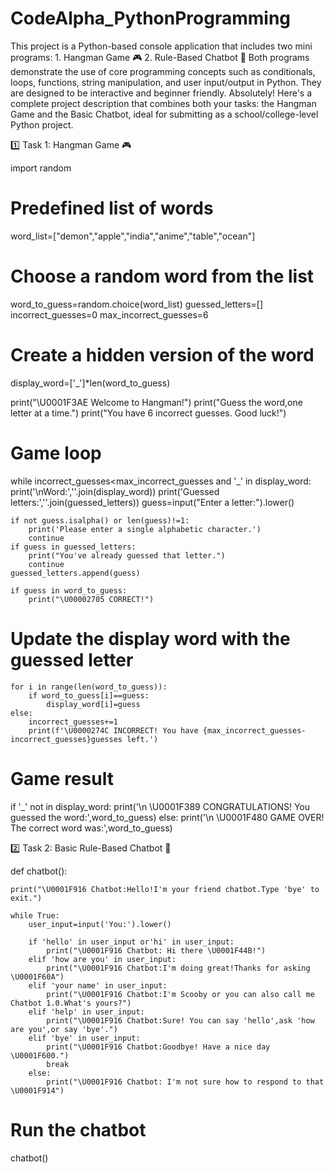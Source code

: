 # CodeAlpha_PythonProgramming
This project is a Python-based console application that includes two mini programs:  1. Hangman Game 🎮   2. Rule-Based Chatbot 🤖    Both programs demonstrate the use of core programming concepts such as conditionals, loops, functions, string manipulation, and user input/output in Python. They are designed to be interactive and beginner friendly.
Absolutely! Here's a complete project description that combines both your tasks: the Hangman Game and the Basic Chatbot, ideal for submitting as a school/college-level Python project.

1️⃣ Task 1: Hangman Game 🎮

import random

# Predefined list of words

word_list=["demon","apple","india","anime","table","ocean"]

# Choose a random word from the list

word_to_guess=random.choice(word_list)
guessed_letters=[]
incorrect_guesses=0
max_incorrect_guesses=6

# Create a hidden version of the word

display_word=['_']*len(word_to_guess)

print("\U0001F3AE Welcome to Hangman!")
print("Guess the word,one letter at a time.")
print("You have 6 incorrect guesses. Good luck!")

# Game loop

while incorrect_guesses<max_incorrect_guesses and '_' in display_word:
    print('\nWord:',''.join(display_word))
    print('Guessed letters:',''.join(guessed_letters))
    guess=input("Enter a letter:").lower()
   
    if not guess.isalpha() or len(guess)!=1:
        print('Please enter a single alphabetic character.')
        continue
    if guess in guessed_letters:
        print("You've already guessed that letter.")
        continue
    guessed_letters.append(guess)

    if guess in word_to_guess:
        print("\U00002705 CORRECT!")

# Update the display word with the guessed letter
    
    for i in range(len(word_to_guess)):
        if word_to_guess[i]==guess:
            display_word[i]=guess
    else:
        incorrect_guesses+=1
        print(f'\U0000274C INCORRECT! You have {max_incorrect_guesses-incorrect_guesses}guesses left.')

# Game result
if '_' not in display_word:
   print('\n \U0001F389 CONGRATULATIONS! You guessed the word:',word_to_guess)
else:
    print('\n \U0001F480 GAME OVER! The correct word was:',word_to_guess)


2️⃣ Task 2: Basic Rule-Based Chatbot 🤖

def chatbot():
    
    print("\U0001F916 Chatbot:Hello!I'm your friend chatbot.Type 'bye' to exit.")

    while True:
        user_input=input('You:').lower()

        if 'hello' in user_input or'hi' in user_input:
            print("\U0001F916 Chatbot: Hi there \U0001F44B!")
        elif 'how are you' in user_input:
            print("\U0001F916 Chatbot:I'm doing great!Thanks for asking \U0001F60A")
        elif 'your name' in user_input:
            print("\U0001F916 Chatbot:I'm Scooby or you can also call me Chatbot 1.0.What's yours?")
        elif 'help' in user_input:
            print("\U0001F916 Chatbot:Sure! You can say 'hello',ask 'how are you',or say 'bye'.")
        elif 'bye' in user_input:
            print("\U0001F916 Chatbot:Goodbye! Have a nice day \U0001F600.")
            break
        else:
            print("\U0001F916 Chatbot: I'm not sure how to respond to that \U0001F914")

# Run the chatbot

chatbot()
